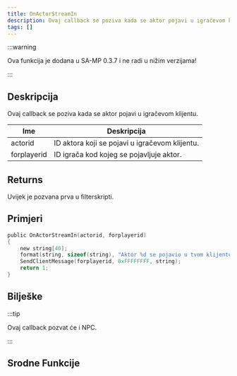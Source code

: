 ```yaml
---
title: OnActorStreamIn
description: Ovaj callback se poziva kada se aktor pojavi u igračevom klijentu.
tags: []
---
```


:::warning

Ova funkcija je dodana u SA-MP 0.3.7 i ne radi u nižim verzijama!

:::

## Deskripcija

Ovaj callback se poziva kada se aktor pojavi u igračevom klijentu.

| Ime         | Deskripcija                                    |
| ----------- | ---------------------------------------------- |
| actorid     | ID aktora koji se pojavi u igračevom klijentu. |
| forplayerid | ID igrača kod kojeg se pojavljuje aktor.       |

## Returns

Uvijek je pozvana prva u filterskripti.

## Primjeri

```c
public OnActorStreamIn(actorid, forplayerid)
{
    new string[40];
    format(string, sizeof(string), "Aktor %d se pojavio u tvom klijentu.", actorid);
    SendClientMessage(forplayerid, 0xFFFFFFFF, string);
    return 1;
}
```

## Bilješke

:::tip

Ovaj callback pozvat će i NPC.

:::

## Srodne Funkcije
